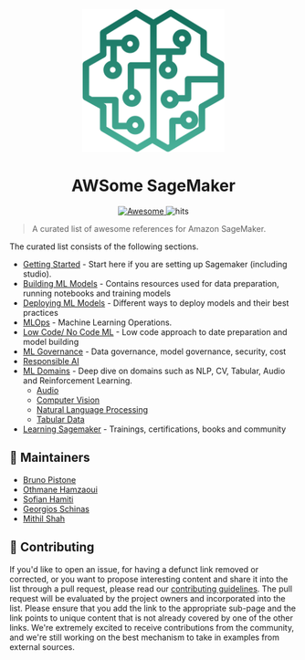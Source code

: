 <div align="center">
  <a href="https://aws.amazon.com/sagemaker/">
  <img width="250" height="250"  src="img/awesome-sagemaker-intro.svg" alt="SageMaker"></a>
</div>
<h1 align="center">
	AWSome SageMaker
</h1>
<div align="center">
  <a href="https://github.com/sindresorhus/awesome">
  <img src="https://awesome.re/badge.svg" alt="Awesome">
  </a>
  <img src="https://hits.seeyoufarm.com/api/count/incr/badge.svg?url=https%3A%2F%2Fgithub.com%2Fsofianhamiti%2Fawesome-sagemaker&count_bg=%23198ED5&title_bg=%23555555&icon=&icon_color=%23E7E7E7&title=hits&edge_flat=false" alt="hits">
</div>

> A curated list of awesome references for Amazon SageMaker.

The curated list consists of the following sections.  

* [Getting Started](Getting_Started.md)  - Start here if you are setting up Sagemaker (including studio).     
* [Building ML Models](building_ml_models.md) - Contains resources used for data preparation, running notebooks and training models     
* [Deploying ML Models](deploying_ml_models.md) - Different ways to deploy models and their best practices    
* [MLOps](mlops.md) - Machine Learning Operations.    
* [Low Code/ No Code ML](low_code_no_code_ml.md) - Low code approach to date preparation and model building    
* [ML Governance](ml_governance.md) - Data governance, model governance, security, cost   
* [Responsible AI](responsible_ai.md)    
* [ML Domains](ml_domains.md) - Deep dive on domains such as NLP, CV, Tabular, Audio and Reinforcement Learning.  
  - [Audio](audio.md)
  - [Computer Vision](#computer_vision)
  - [Natural Language Processing](nlp.md)
  - [Tabular Data](tabular_data.md)
* [Learning Sagemaker](learning_sagemaker.md) - Trainings, certifications, books and community

## :wrench: Maintainers 
- [Bruno Pistone](https://github.com/brunopistone)
- [Othmane Hamzaoui](https://github.com/Othmane796)
- [Sofian Hamiti](https://github.com/SofianHamiti)
- [Georgios Schinas](https://github.com/Georschi)
- [Mithil Shah](https://github.com/MithilShah)

## :handshake: Contributing

If you'd like to open an issue, for having a defunct link removed or corrected, or you want to propose interesting content and share it into the list through a pull request, please read our [contributing guidelines](./CONTRIBUTING.md).
The pull request will be evaluated by the project owners and incorporated into the list. Please ensure that you add the link to the appropriate sub-page and the link points to unique content that is not already covered by one of the other links.
We're extremely excited to receive contributions from the community, and we're still working on the best mechanism to take in examples from external sources.